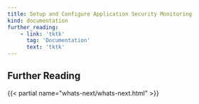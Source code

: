 ```yaml
---
title: Setup and Configure Application Security Monitoring
kind: documentation
further_reading:
    - link: 'tktk'
      tag: 'Documentation'
      text: 'tktk'
---
```



## Further Reading

{{< partial name="whats-next/whats-next.html" >}}